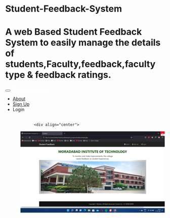 # Student-Feedback-System
# A web Based Student Feedback System to easily manage the details of students,Faculty,feedback,faculty type & feedback ratings.

  <div class="navbar navbar-inverse navbar-fixed-top pushkar">
            <div class="container ">
                <div class="navbar-header">
                    <button type="button" class="navbar-toggle" data-toggle="collapse" data-target="#myNavbar">
                        <span class="icon-bar"></span>
                        <span class="icon-bar"></span>
                        <span class="icon-bar"></span>
                    </button>
                    <a class="navbar-brand" href="index.php" style="color:white;font-family:"Segoe UI";">MIT MORADABAD</a>
                </div>
                <div class="collapse navbar-collapse" id="myNavbar">
                    <ul class="nav navbar-nav navbar-right">
                        <li><a href="about.html"><span class="glyphicon glyphicon-book"></span> About</a></li>
                        <li><a href="signup.php"><span class="glyphicon glyphicon-user"></span> Sign Up</a></li>
                        <li class="dropdown">
        <a class="dropdown-toggle" data-toggle="dropdown"><span class="glyphicon glyphicon-log-in"></span> Login</a>
        <ul class="dropdown-menu">
          <br>

          <div align="center">
<img hight="300" width="700" alt="GIF" align="center" src="https://github.com/imbhaskarsaini/Student-Feedback-System/blob/main/images/2021-10-13.png">
</div>


